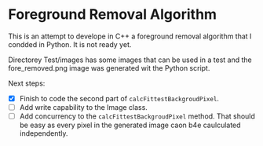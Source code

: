 # Foreground Removal Algorithm

This is an attempt to develope in C++ a foreground removal algorithm that I condded in Python. It is not ready yet.

Directorey Test/images has some images that can be used in a test and the fore_removed.png image was generated wit the Python script.

Next steps:

- [x] Finish to code the second part of `calcFittestBackgroudPixel`.
- [ ] Add write capability to the Image class.
- [ ] Add concurrency to the `calcFittestBackgroudPixel` method. That should be easy as every pixel in the generated image caon b4e caulculated independently.
